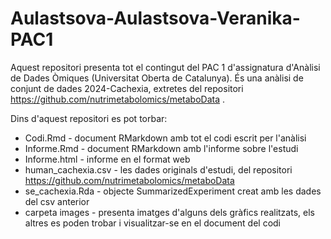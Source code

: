 # Aulastsova-Aulastsova-Veranika-PAC1

Aquest repositori presenta tot el contingut del PAC 1 d'assignatura d'Anàlisi de Dades Òmiques (Universitat Oberta de Catalunya).
És una anàlisi de conjunt de dades 2024-Cachexia, extretes del repositori https://github.com/nutrimetabolomics/metaboData .

Dins d'aquest repositori es pot torbar:
- Codi.Rmd - document RMarkdown amb tot el codi escrit per l'anàlisi
- Informe.Rmd - document RMarkdown amb l'informe sobre l'estudi
- Informe.html - informe en el format web
- human_cachexia.csv - les dades originals d'estudi, del repositori https://github.com/nutrimetabolomics/metaboData
- se_cachexia.Rda -  objecte SummarizedExperiment creat amb les dades del csv anterior
- carpeta images - presenta imatges d'alguns dels gràfics realitzats, els altres es poden trobar i visualitzar-se en el document del codi
